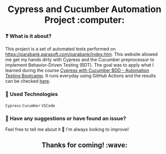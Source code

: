 <h1 align="center">Cypress and Cucumber Automation Project :computer:</h1> 

### :question: What is it about?
This project is a set of automated tests performed on https://parabank.parasoft.com/parabank/index.htm. 
This website allowed me get my hands dirty with Cypress and the Cucumber preprocessor to implement Behavior-Driven Testing (BDT).
The goal was to apply what I learned during the course [Cypress with Cucumber BDD - Automation Testing Bootcamp](https://www.udemy.com/course/cypress-with-cucumber-bdd-beginner-to-expert-in-9-hours).
It runs everyday using GitHub Actions and the results can be checked [here](https://github.com/Mamr245/cypress-cucumber-automation-project/actions). 

### :hammer: Used Technologies
`Cypress` `Cucumber` `VSCode`

### :speech_balloon: Have any suggestions or have found an issue? 
Feel free to tell me about it :speech_balloon: I'm always looking to improve!

<h2 align="center">Thanks for coming! :wave:</h2>